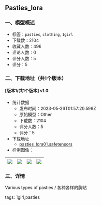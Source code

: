 ## Pasties_lora
### 一、模型概述

- 标签：`pasties`, `clothing`, `1girl`
- 下载数：2104
- 收藏人数：496
- 评论人数：0
- 评分人数：5
- 评分：5

### 二、下载地址（共1个版本）

#### [版本1/共1个版本] v1.0

- 统计数据
  - 发布时间：2023-05-26T01:57:20.596Z
  - 原始模型：Other
  - 下载数：2104
  - 评分人数：5
  - 评分：5
- 下载地址
  - [pasties_lora01.safetensors](https://civitai.com/api/download/models/81292)
- 样例图像：

| <img src="https://image.civitai.com/xG1nkqKTMzGDvpLrqFT7WA/4067a61d-3c5b-4670-bb19-71ebda1bc6fa/width=450/913489.jpeg" /> | <img src="https://image.civitai.com/xG1nkqKTMzGDvpLrqFT7WA/5d61be6e-b592-4e1c-93e7-453baac92adf/width=450/913411.jpeg" /> | <img src="https://image.civitai.com/xG1nkqKTMzGDvpLrqFT7WA/d8261f79-5aa5-43f5-8958-7b20b0238fa2/width=450/913490.jpeg" /> | <img src="https://image.civitai.com/xG1nkqKTMzGDvpLrqFT7WA/778450ba-e148-402a-b84d-4be989c2dbec/width=450/913421.jpeg" /> |
| ---- | ---- | ---- | ---- |


### 三、详情
<p>Various types of pasties / 各种各样的胸贴</p><p>tags: 1girl,pasties</p>